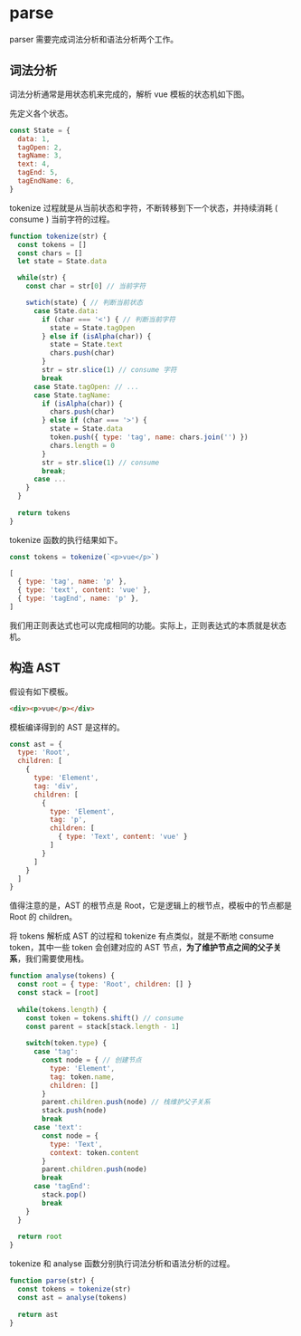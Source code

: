 # parse

parser 需要完成词法分析和语法分析两个工作。

## 词法分析

词法分析通常是用状态机来完成的，解析 vue 模板的状态机如下图。



先定义各个状态。

```javascript
const State = {
  data: 1,
  tagOpen: 2,
  tagName: 3,
  text: 4,
  tagEnd: 5,
  tagEndName: 6,
}
```

tokenize 过程就是从当前状态和字符，不断转移到下一个状态，并持续消耗 ( consume ) 当前字符的过程。

```javascript
function tokenize(str) {
  const tokens = []
  const chars = []
  let state = State.data

  while(str) {
    const char = str[0] // 当前字符

    swtich(state) { // 判断当前状态
      case State.data: 
        if (char === '<') { // 判断当前字符
          state = State.tagOpen
        } else if (isAlpha(char)) {
          state = State.text
          chars.push(char)
        }
        str = str.slice(1) // consume 字符
        break
      case State.tagOpen: // ...
      case State.tagName: 
        if (isAlpha(char)) {
          chars.push(char)
        } else if (char === '>') {
          state = State.data
          token.push({ type: 'tag', name: chars.join('') })
          chars.length = 0
        }
        str = str.slice(1) // consume
        break;
      case ...
    }
  }
  
  return tokens
}
```

tokenize 函数的执行结果如下。

```javascript
const tokens = tokenize(`<p>vue</p>`)

[
  { type: 'tag', name: 'p' },
  { type: 'text', content: 'vue' },
  { type: 'tagEnd', name: 'p' },
]
```

我们用正则表达式也可以完成相同的功能。实际上，正则表达式的本质就是状态机。

## 构造 AST

假设有如下模板。

```html
<div><p>vue</p></div>
```

模板编译得到的 AST 是这样的。

```javascript
const ast = {
  type: 'Root',
  children: [
    {
      type: 'Element',
      tag: 'div',
      children: [
        {
          type: 'Element',
          tag: 'p',
          children: [
            { type: 'Text', content: 'vue' }
          ]
        }
      ]
    }
  ]
}
```

值得注意的是，AST 的根节点是 Root，它是逻辑上的根节点，模板中的节点都是 Root 的 children。

将 tokens 解析成 AST 的过程和 tokenize 有点类似，就是不断地 consume token，其中一些 token 会创建对应的 AST 节点，**为了维护节点之间的父子关系**，我们需要使用栈。

```javascript
function analyse(tokens) {
  const root = { type: 'Root', children: [] }
  const stack = [root]
  
  while(tokens.length) {
    const token = tokens.shift() // consume
    const parent = stack[stack.length - 1]
    
    switch(token.type) {
      case 'tag':
        const node = { // 创建节点
          type: 'Element',
          tag: token.name,
          children: []
        }
        parent.children.push(node) // 栈维护父子关系
        stack.push(node)
        break
      case 'text':
        const node = {
          type: 'Text',
          context: token.content
        }
        parent.children.push(node)
        break
      case 'tagEnd':
        stack.pop()
        break
    }
  }
  
  return root
}
```

tokenize 和 analyse 函数分别执行词法分析和语法分析的过程。

```javascript
function parse(str) {
  const tokens = tokenize(str)
  const ast = analyse(tokens)
  
  return ast
}
```

